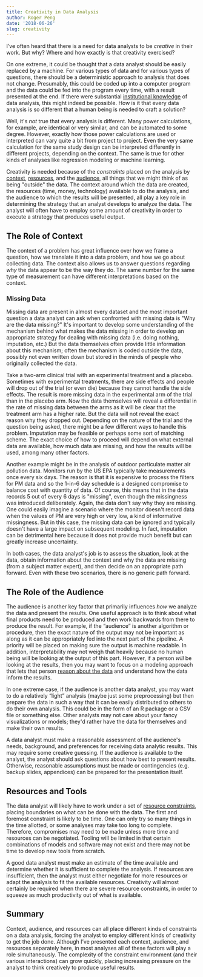 ```yaml
---
title: Creativity in Data Analysis
author: Roger Peng
date: '2018-06-26'
slug: creativity
---
```


I’ve often heard that there is a need for data analysts to be *creative* in their work. But why? Where and how exactly is that creativity exercised? 

On one extreme, it could be thought that a data analyst should be easily replaced by a machine. For various types of data and for various types of questions, there should be a deterministic approach to analysis that does not change. Presumably, this could be coded up into a computer program and the data could be fed into the program every time, with a result presented at the end. If there were substantial [institutional knowledge](https://simplystatistics.org/2018/06/15/people-vs-institutions-in-data-analysis/) of data analysis, this might indeed be possible. How is it that every data analysis is so different that a human being is needed to craft a solution? 

Well, it's *not* true that every analysis is different. Many power calculations, for example, are identical or very similar, and can be automated to some degree. However, exactly how those power calculations are used or interpreted can vary quite a bit from project to project. Even the very same calculation for the same study design can be interpreted differently in different projects, depending on the context. The same is true for other kinds of analyses like regression modeling or machine learning.

Creativity is needed because of the *constraints* placed on the analysis by [context](https://simplystatistics.org/2018/05/24/context-compatibility-in-data-analysis/), [resources](https://simplystatistics.org/2018/06/18/the-role-of-resources-in-data-analysis/), and the [audience](https://simplystatistics.org/2018/04/17/what-is-a-successful-data-analysis/), all things that we might think of as being "outside" the data. The context around which the data are created, the resources (time, money, technology) available to do the analysis, and the audience to which the results will be presented, all play a key role in determining the strategy that an analyst develops to analyze the data. The analyst will often have to employ some amount of creativity in order to execute a strategy that produces useful output.


## The Role of Context

The context of a problem has great influence over how we frame a question, how we translate it into a data problem, and how we go about collecting data. The context also allows us to answer questions regarding *why* the data appear to be the way they do. The same number for the same type of measurement can have different interpretations based on the context. 

### Missing Data

Missing data are present in almost every dataset and the most important question a data analyst can ask when confronted with missing data is "Why are the data missing?" It's important to develop some understanding of the mechanism behind what makes the data missing in order to develop an appropriate strategy for dealing with missing data (i.e. doing nothing, imputation, etc.) But the data themselves often provide little information about this mechanism; often the mechanism is coded outside the data, possibly not even written down but stored in the minds of people who originally collected the data. 

Take a two-arm clinical trial with an experimental treatment and a placebo. Sometimes with experimental treatments, there are side effects and people will drop out of the trial (or even die) because they cannot handle the side effects. The result is more missing data in the experimental arm of the trial than in the placebo arm. Now the data themselves will reveal a differential in the rate of missing data between the arms as it will be clear that the treatment arm has a higher rate. But the data will not reveal the exact reason why they dropped out. Depending on the nature of the trial and the question being asked, there might be a few different ways to handle this problem. Imputation may be feasible or perhaps some sort of matching scheme. The exact choice of how to proceed will depend on what external data are available, how much data are missing, and how the results will be used, among many other factors.

Another example might be in the analysis of outdoor particulate matter air pollution data. Monitors run by the US EPA typically take measurements once every six days. The reason is that it is expensive to process the filters for PM data and so the 1-in-6 day schedule is a designed compromise to balance cost with quantity of data. Of course, this means that in the data records 5 out of every 6 days is "missing", even though the missingness was introduced deliberately. Again, the data don't say why they are missing. One could easily imagine a scenario where the monitor doesn't record data when the values of PM are very high or very low, a kind of informative missingness. But in this case, the missing data can be ignored and typically doesn't have a large impact on subsequent modeling. In fact, imputation can be detrimental here because it does not provide much benefit but can greatly increase uncertainty.

In both cases, the data analyst's job is to assess the situation, look at the data, obtain information about the context and why the data are missing (from a subject matter expert), and then decide on an appropriate path forward. Even with these two scenarios, there is no generic path forward.


## The Role of the Audience

The audience is another key factor that primarily influences *how* we analyze the data and present the results. One useful approach is to think about what final products need to be produced and then work backwards from there to produce the result. For example, if the “audience” is another algorithm or procedure, then the exact nature of the output may not be important as along as it can be appropriately fed into the next part of the pipeline. A priority will be placed on making sure the output is machine readable. In addition, interpretability may not weigh that heavily because no human being will be looking at the output of this part. However, if a person *will* be looking at the results, then you may want to focus on a modeling approach that lets that person [reason about the data](https://simplystatistics.org/2017/11/16/reasoning-about-data/) and understand how the data inform the results. 

In one extreme case, if the audience is another data analyst, you may want to do a relatively “light” analysis (maybe just some preprocessing) but then prepare the data in such a way that it can be easily distributed to others to do their own analysis. This could be in the form of an R package or a CSV file or something else. Other analysts may not care about your fancy visualizations or models; they'd rather have the data for themselves and make their own results.

A data analyst must make a reasonable assessment of the audience's needs, background, and preferences for receiving data analytic results. This may require some creative guessing. If the audience is available to the analyst, the analyst should ask questions about how best to present results. Otherwise, reasonable assumptions must be made or contingencies (e.g. backup slides, appendices) can be prepared for the presentation itself.


## Resources and Tools

The data analyst will likely have to work under a set of [resource constraints](https://simplystatistics.org/2018/06/18/the-role-of-resources-in-data-analysis/), placing boundaries on what can be done with the data. The first and foremost constraint is likely to be time. One can only try so many things in the time allotted, or some analyses may take too long to complete. Therefore, compromises may need to be made unless more time and resources can be negotiated. Tooling will be limited in that certain combinations of models and software may not exist and there may not be time to develop new tools from scratch.

A good data analyst must make an estimate of the time available and determine whether it is sufficient to complete the analysis. If resources are insufficient, then the analyst must either negotiate for more resources or adapt the analysis to fit the available resources. Creativity will almost certainly be required when there are severe resource constraints, in order to squeeze as much productivity out of what is available.


## Summary

Context, audience, and resources can all place different kinds of constraints on a data analysis, forcing the analyst to employ different kinds of creativity to get the job done. Although I’ve presented each context, audience, and resources separately here, in most analyses all of these factors will play a role simultaneously. The complexity of the constraint environment (and their various interactions) can grow quickly, placing increasing pressure on the analyst to think creatively to produce useful results. 
